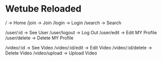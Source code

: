 # Wetube Reloaded

/ -> Home
/join -> Join
/login -> Login
/search -> Search

/user/:id -> See User
/user/logout -> Log Out
/user/edit -> Edit MY Profile
/user/delete -> Delete MY Profile

/video/:id -> See Video
/video/:id/edit -> Edit Video
/video/:id/delete -> Delete Video
/video/upload -> Upload Video

